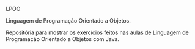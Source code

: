 LPOO

Linguagem de Programação Orientado a Objetos.

Repositória para mostrar os exercícios feitos nas aulas de Linguagem de Programação Orientado a Objetos com Java.
